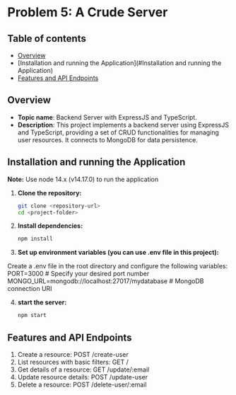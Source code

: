 # Problem 5: A Crude Server

## Table of contents

- [Overview](#overview)
- [Installation and running the Application](#Installation and running the Application)
- [Features and API Endpoints](#features)

## Overview

- **Topic name**: Backend Server with ExpressJS and TypeScript.
- **Description**: This project implements a backend server using ExpressJS and TypeScript, providing a set of CRUD functionalities for managing user resources. It connects to MongoDB for data persistence.

## Installation and running the Application

**Note:** Use node 14.x (v14.17.0) to run the application

1. **Clone the repository:**

   ```bash
   git clone <repository-url>
   cd <project-folder>

2. **Install dependencies:**
    ```bash
    npm install

3. **Set up environment variables (you can use .env file in this project):**

Create a .env file in the root directory and configure the following variables:
PORT=3000  # Specify your desired port number
MONGO_URL=mongodb://localhost:27017/mydatabase  # MongoDB connection URI

4. **start the server:**
    ```bash
    npm start      

## Features and API Endpoints

1. Create a resource: POST /create-user
2. List resources with basic filters: GET /
3. Get details of a resource: GET /update/:email
4. Update resource details: POST /update-user
5. Delete a resource: POST /delete-user/:email
